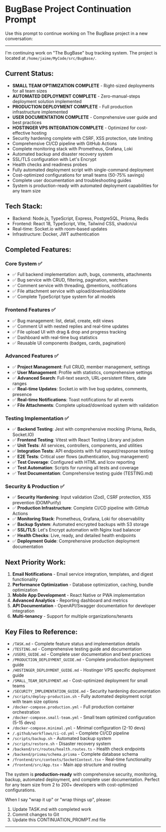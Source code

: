 # BugBase Project Continuation Prompt

Use this prompt to continue working on The BugBase project in a new conversation:

---

I'm continuing work on "The BugBase" bug tracking system. The project is located at `/home/jaime/MyCode/src/BugBase/`.

## Current Status:
- **SMALL TEAM OPTIMIZATION COMPLETE** - Right-sized deployments for all team sizes
- **AUTOMATED DEPLOYMENT COMPLETE** - Zero-manual-steps deployment solution implemented
- **PRODUCTION DEPLOYMENT COMPLETE** - Full production infrastructure implemented  
- **USER DOCUMENTATION COMPLETE** - Comprehensive user guide and best practices
- **HOSTINGER VPS INTEGRATION COMPLETE** - Optimized for cost-effective hosting
- Security hardening complete with CSRF, XSS protection, rate limiting
- Comprehensive CI/CD pipeline with GitHub Actions
- Complete monitoring stack with Prometheus, Grafana, Loki
- Automated backup and disaster recovery system
- SSL/TLS configuration with Let's Encrypt
- Health checks and readiness probes
- Fully automated deployment script with single-command deployment
- Cost-optimized configurations for small teams (50-75% savings)
- Complete user documentation and troubleshooting guides
- System is production-ready with automated deployment capabilities for any team size

## Tech Stack:
- Backend: Node.js, TypeScript, Express, PostgreSQL, Prisma, Redis
- Frontend: React 18, TypeScript, Vite, Tailwind CSS, shadcn/ui
- Real-time: Socket.io with room-based updates
- Infrastructure: Docker, JWT authentication

## Completed Features:
### Core System ✅
- ✅ Full backend implementation: auth, bugs, comments, attachments
- ✅ Bug service with CRUD, filtering, pagination, watchers
- ✅ Comment service with threading, @mentions, notifications
- ✅ File attachment service with upload/download/delete
- ✅ Complete TypeScript type system for all models

### Frontend Features ✅
- ✅ Bug management: list, detail, create, edit views
- ✅ Comment UI with nested replies and real-time updates
- ✅ File upload UI with drag & drop and progress tracking
- ✅ Dashboard with real-time bug statistics
- ✅ Reusable UI components (badges, cards, pagination)

### Advanced Features ✅
- ✅ **Project Management**: Full CRUD, member management, settings
- ✅ **User Management**: Profile with statistics, comprehensive settings
- ✅ **Advanced Search**: Full-text search, URL-persistent filters, date ranges
- ✅ **Real-time Updates**: Socket.io with live bug updates, comments, presence
- ✅ **Real-time Notifications**: Toast notifications for all events
- ✅ **File Attachments**: Complete upload/download system with validation

### Testing Implementation ✅
- ✅ **Backend Testing**: Jest with comprehensive mocking (Prisma, Redis, Socket.IO)
- ✅ **Frontend Testing**: Vitest with React Testing Library and jsdom
- ✅ **Unit Tests**: All services, controllers, components, and utilities
- ✅ **Integration Tests**: API endpoints with full request/response testing
- ✅ **E2E Tests**: Critical user flows (authentication, bug management)
- ✅ **Test Coverage**: Configured with HTML and lcov reporting
- ✅ **Test Automation**: Scripts for running all tests and coverage
- ✅ **Test Documentation**: Comprehensive testing guide (TESTING.md)

### Security & Production ✅
- ✅ **Security Hardening**: Input validation (Zod), CSRF protection, XSS prevention (DOMPurify)
- ✅ **Production Infrastructure**: Complete CI/CD pipeline with GitHub Actions
- ✅ **Monitoring Stack**: Prometheus, Grafana, Loki for observability
- ✅ **Backup System**: Automated encrypted backups with S3 storage
- ✅ **SSL/TLS**: Let's Encrypt automation with Nginx load balancer
- ✅ **Health Checks**: Live, ready, and detailed health endpoints
- ✅ **Deployment Guide**: Comprehensive production deployment documentation

## Next Priority Work:
1. **Email Notifications** - Email service integration, templates, and digest functionality
2. **Performance Optimization** - Database optimization, caching, bundle optimization  
3. **Mobile App Development** - React Native or PWA implementation
4. **Advanced Analytics** - Reporting dashboard and metrics
5. **API Documentation** - OpenAPI/Swagger documentation for developer integration
6. **Multi-tenancy** - Support for multiple organizations/tenants

## Key Files to Reference:
- `/TASK.md` - Complete feature status and implementation details
- `/TESTING.md` - Comprehensive testing guide and documentation
- `/USERS_GUIDE.md` - Complete user documentation and best practices
- `/PRODUCTION_DEPLOYMENT_GUIDE.md` - Complete production deployment guide
- `/HOSTINGER_DEPLOYMENT_GUIDE.md` - Hostinger VPS specific deployment guide
- `/SMALL_TEAM_DEPLOYMENT.md` - Cost-optimized deployment for small teams
- `/SECURITY_IMPLEMENTATION_GUIDE.md` - Security hardening documentation
- `/scripts/deploy-production.sh` - Fully automated deployment script with team size options
- `/docker-compose.production.yml` - Full production container orchestration
- `/docker-compose.small-team.yml` - Small team optimized configuration (5-15 devs)
- `/docker-compose.minimal.yml` - Minimal configuration (2-10 devs)
- `/.github/workflows/ci-cd.yml` - Complete CI/CD pipeline
- `/scripts/backup.sh` - Automated backup system
- `/scripts/restore.sh` - Disaster recovery system
- `/backend/src/routes/health.routes.ts` - Health check endpoints
- `/backend/prisma/schema.prisma` - Complete database schema
- `/frontend/src/contexts/SocketContext.tsx` - Real-time functionality
- `/frontend/src/App.tsx` - Main app structure and routing

The system is **production-ready** with comprehensive security, monitoring, backup, automated deployment, and complete user documentation. Perfect for any team size from 2 to 200+ developers with cost-optimized configurations.

When I say "wrap it up" or "wrap things up", please:
1. Update TASK.md with completed work
2. Commit changes to Git
3. Update this CONTINUATION_PROMPT.md file

---